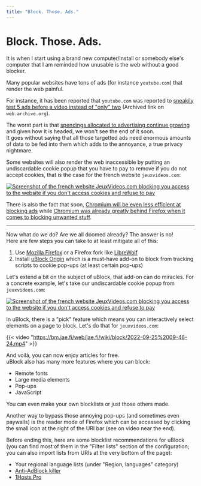 ```yaml
---
title: "Block. Those. Ads."
---
```


# Block. Those. Ads.

It is when I start using a brand new computer/install or somebody else's computer that I am reminded how unusable is the web without a good blocker.

Many popular websites have tons of ads (for instance `youtube.com`) that render the web painful.

For instance, it has been reported that `youtube.com` was reported to [sneakily test 5 ads before a video instead of "only" two](https://web.archive.org/web/20220916082524/https://www.developpez.com/actu/336584/YouTube-Free-teste-discretement-5-publicites-au-lieu-de-2-avant-le-debut-de-votre-video-la-fonctionnalite-est-en-cours-de-test/) (Archived link on `web.archive.org`).

The worst part is that [spendings allocated to advertising continue growing](https://www.statista.com/statistics/273288/advertising-spending-worldwide/) and given how it is headed, we won't see the end of it soon.  
It goes without saying that all those targetted ads need enormous amounts of data to be fed into them which adds to the annoyance, a true privacy nightmare.

Some websites will also render the web inaccessible by putting an undiscardable cookie popup that you have to pay to remove if you do not accept cookies, that is the case for the french website `jeuxvideos.com`:

[![Screenshot of the french website JeuxVideos.com blocking you access to the website if you don't access cookies and refuse to pay](https://bm.jae.fi/web/jae.fi/wiki/block/2022-09-25.09-32-08.png)](https://bm.jae.fi/web/jae.fi/wiki/block/2022-09-25.09-32-08.png)

There is also the fact that soon, [Chromium will be even less efficient at blocking ads](https://developer.chrome.com/docs/extensions/mv3/mv2-sunset/) while [Chromium was already greatly behind Firefox when it comes to blocking unwanted stuff](https://github.com/gorhill/uBlock/wiki/uBlock-Origin-works-best-on-Firefox).

---

Now what do we do? Are we all doomed already? The answer is no!  
Here are few steps you can take to at least mitigate all of this:

 1. Use [Mozilla Firefox](https://www.mozilla.org/en-US/firefox/new/) or a Firefox fork like [LibreWolf](https://librewolf.net/)
 2. Install [uBlock Origin](https://addons.mozilla.org/en-US/firefox/addon/ublock-origin/) which is a must-have add-on to block from tracking scripts to cookie pop-ups (at least certain pop-ups)

Let's extend a bit on the subject of uBlock, that add-on can do miracles. For a concrete example, let's take our undiscardable cookie popup from `jeuxvideos.com`:

[![Screenshot of the french website JeuxVideos.com blocking you access to the website if you don't access cookies and refuse to pay](https://bm.jae.fi/web/jae.fi/wiki/block/2022-09-25.09-32-08.png)](https://bm.jae.fi/web/jae.fi/wiki/block/2022-09-25.09-32-08.png)

In uBlock, there is a "pick" feature which means you can interactively select elements on a page to block. Let's do that for `jeuxvideos.com`:

{{< video "https://bm.jae.fi/web/jae.fi/wiki/block/2022-09-25%2009-46-24.mp4" >}}

And voilà, you can now enjoy articles for free.  
uBlock also has many more features where you can block:

 - Remote fonts
 - Large media elements
 - Pop-ups
 - JavaScript

You can even make your own blocklists or just those others made.

Another way to bypass those annoying pop-ups (and sometimes even paywalls) is the reader mode of Firefox which can be accessed by clicking the small icon at the right of the URI bar (see on video near the end).

Before ending this, here are some blocklist recommendations for uBlock (you can find most of them in the "Filter lists" section of the configuration; you can also import lists from URIs at the very bottom of the page):

 - Your regional language lists (under "Region, languages" category)
 - [Anti-AdBlock killer](https://github.com/reek/anti-adblock-killer/)
 - [1Hosts Pro](https://github.com/badmojr/1Hosts)
